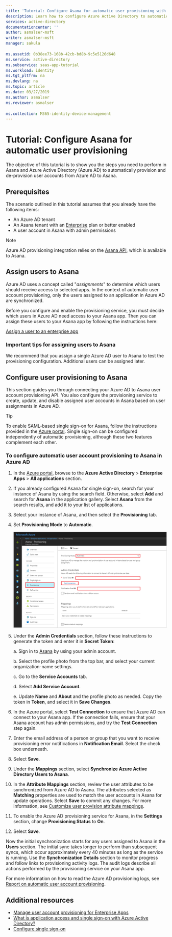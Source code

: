```yaml
---
title: 'Tutorial: Configure Asana for automatic user provisioning with Azure Active Directory | Microsoft Docs'
description: Learn how to configure Azure Active Directory to automatically provision and de-provision user accounts to Asana.
services: active-directory
documentationcenter: ''
author: asmalser-msft
writer: asmalser-msft
manager: sakula

ms.assetid: 0b38ee73-168b-42cb-bd8b-9c5e5126d648
ms.service: active-directory
ms.subservice: saas-app-tutorial
ms.workload: identity
ms.tgt_pltfrm: na
ms.devlang: na
ms.topic: article
ms.date: 03/27/2019
ms.author: asmalser
ms.reviewer: asmalser

ms.collection: M365-identity-device-management
---
```


# Tutorial: Configure Asana for automatic user provisioning

The objective of this tutorial is to show you the steps you need to perform in Asana and Azure Active Directory (Azure AD) to automatically provision and de-provision user accounts from Azure AD to Asana.

## Prerequisites

The scenario outlined in this tutorial assumes that you already have the following items:

* An Azure AD tenant
* An Asana tenant with an [Enterprise](https://www.asana.com/pricing) plan or better enabled
* A user account in Asana with admin permissions

> [!NOTE]
> Azure AD provisioning integration relies on the [Asana API](https://asana.com/developers/api-reference/users), which is available to Asana.

## Assign users to Asana

Azure AD uses a concept called "*assignments*" to determine which users should receive access to selected apps. In the context of automatic user account provisioning, only the users assigned to an application in Azure AD are synchronized.

Before you configure and enable the provisioning service, you must decide which users in Azure AD need access to your Asana app. Then you can assign these users to your Asana app by following the instructions here:

[Assign a user to an enterprise app](../manage-apps/assign-user-or-group-access-portal.md)

### Important tips for assigning users to Asana

We recommend that you assign a single Azure AD user to Asana to test the provisioning configuration. Additional users can be assigned later.

## Configure user provisioning to Asana

This section guides you through connecting your Azure AD to Asana user account provisioning API. You also configure the provisioning service to create, update, and disable assigned user accounts in Asana based on user assignments in Azure AD.

> [!TIP]
> To enable SAML-based single sign-on for Asana, follow the instructions provided in the [Azure portal](https://portal.azure.com). Single sign-on can be configured independently of automatic provisioning, although these two features complement each other.

### To configure automatic user account provisioning to Asana in Azure AD

1. In the [Azure portal](https://portal.azure.com), browse to the **Azure Active Directory** > **Enterprise Apps** > **All applications** section.

1. If you already configured Asana for single sign-on, search for your instance of Asana by using the search field. Otherwise, select **Add** and search for **Asana** in the application gallery. Select **Asana** from the search results, and add it to your list of applications.

1. Select your instance of Asana, and then select the **Provisioning** tab.

1. Set **Provisioning Mode** to **Automatic**.

    ![Asana Provisioning](./media/asana-provisioning-tutorial/asanaazureprovisioning.png)

1. Under the **Admin Credentials** section, follow these instructions to generate the token and enter it in  **Secret Token**:

    a. Sign in to [Asana](https://app.asana.com) by using your admin account.

    b. Select the profile photo from the top bar, and select your current organization-name settings.

    c. Go to the **Service Accounts** tab.

    d. Select **Add Service Account**.

    e. Update **Name** and **About** and the profile photo as needed. Copy the token in **Token**, and select it in **Save Changes**.

1. In the Azure portal, select **Test Connection** to ensure that Azure AD can connect to your Asana app. If the connection fails, ensure that your Asana account has admin permissions, and try the **Test Connection** step again.

1. Enter the email address of a person or group that you want to receive provisioning error notifications in  **Notification Email**. Select the check box underneath.

1. Select **Save**.

1. Under the **Mappings** section, select **Synchronize Azure Active Directory Users to Asana**.

1. In the **Attribute Mappings** section, review the user attributes to be synchronized from Azure AD to Asana. The attributes selected as **Matching** properties are used to match the user accounts in Asana for update operations. Select **Save** to commit any changes. For more information, see [Customize user provision attribute mappings](../manage-apps/customize-application-attributes.md).

1. To enable the Azure AD provisioning service for Asana, in the **Settings** section, change **Provisioning Status** to **On**.

1. Select **Save**.

Now the initial synchronization starts for any users assigned to Asana in the **Users** section. The initial sync takes longer to perform than subsequent syncs, which occur approximately every 40 minutes as long as the service is running. Use the **Synchronization Details** section to monitor progress and follow links to provisioning activity logs. The audit logs describe all actions performed by the provisioning service on your Asana app.

For more information on how to read the Azure AD provisioning logs, see [Report on automatic user account provisioning](../manage-apps/check-status-user-account-provisioning.md).

## Additional resources

* [Manage user account provisioning for Enterprise Apps](../manage-apps/configure-automatic-user-provisioning-portal.md)
* [What is application access and single sign-on with Azure Active Directory?](../manage-apps/what-is-single-sign-on.md)
* [Configure single sign-on](asana-tutorial.md)
